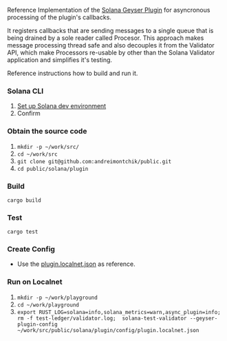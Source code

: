 Reference Implementation of the [Solana Geyser Plugin](https://github.com/anza-xyz/agave/tree/master/geyser-plugin-interface) for asyncronous processing of the plugin's callbacks.

It registers callbacks that are sending messages to a single queue that is being drained by a sole reader called Procesor. This approach makes message processing thread safe and also decouples it from the Validator API, which make Processors re-usable by other than the Solana Validator application and simplifies it's testing.

Reference instructions how to build and run it.
### Solana CLI
1. [Set up Solana dev environment](https://solana.com/developers/guides/getstarted/setup-local-development)
1. Confirm 

### Obtain the source code
1. `mkdir -p ~/work/src/`
1. `cd ~/work/src`
1. `git clone git@github.com:andreimontchik/public.git`
1. `cd public/solana/plugin`

### Build 
`cargo build`

### Test
`cargo test`

### Create Config
* Use the [plugin.localnet.json](config/plugin.localnet.json) as reference. 

### Run on Localnet
1. `mkdir -p ~/work/playground`
1. `cd ~/work/playground`
1. `export RUST_LOG=solana=info,solana_metrics=warn,async_plugin=info; rm -f test-ledger/validator.log;  solana-test-validator --geyser-plugin-config ~/work/src/public/solana/plugin/config/plugin.localnet.json`